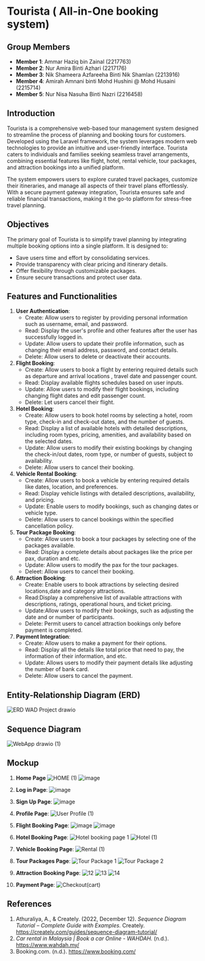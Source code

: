 # Tourista ( All-in-One booking system)

## Group Members

-   **Member 1**: Ammar Haziq bin Zainal (2217763)
-   **Member 2**: Nur Amira Binti Azhari (2217176)
-   **Member 3**: Nik Shameera Azfareeha Binti Nik Shamlan (2213916)
-   **Member 4**: Amirah Amnani binti Mohd Hushini @ Mohd Husaini (2215714)
-   **Member 5**: Nur Nisa Nasuha Binti Nazri (2216458)

## Introduction

Tourista is a comprehensive web-based tour management system designed to streamline the process of planning and booking tours for customers. Developed using the Laravel framework, the system leverages modern web technologies to provide an intuitive and user-friendly interface. Tourista caters to individuals and families seeking seamless travel arrangements, combining essential features like flight, hotel, rental vehicle, tour packages, and attraction bookings into a unified platform.

The system empowers users to explore curated travel packages, customize their itineraries, and manage all aspects of their travel plans effortlessly. With a secure payment gateway integration, Tourista ensures safe and reliable financial transactions, making it the go-to platform for stress-free travel planning.

## Objectives

The primary goal of Tourista is to simplify travel planning by integrating multiple booking options into a single platform. It is designed to:

-   Save users time and effort by consolidating services.
-   Provide transparency with clear pricing and itinerary details.
-   Offer flexibility through customizable packages.
-   Ensure secure transactions and protect user data.

## Features and Functionalities

1. **User Authentication**:
    - Create: Allow users to register by providing personal information such as username, email, and password.
    - Read: Display the user's profile and other features after the user has successfully logged in.
    - Update: Allow users to update their profile information, such as changing their email address, password, and contact details.
    - Delete: Allow users to delete or deactivate their accounts.
2. **Flight Booking**:
    - Create: Allow users to book a flight by entering required details such as departure and arrival locations , travel date and passenger count.
    - Read: Display available flights schedules based on user inputs.
    - Update: Allow users to modify their flight bookings, including changing flight dates and edit passenger count.
    - Delete: Let users cancel their flight.
3. **Hotel Booking**:
    - Create: Allow users to book hotel rooms by selecting a hotel, room type, check-in and check-out dates, and the number of guests.
    - Read: Display a list of available hotels with detailed descriptions, including room types, pricing, amenities, and availability based on the selected dates.
    - Update: Allow users to modify their existing bookings by changing the check-in/out dates, room type, or number of guests, subject to availability.
    - Delete: Allow users to cancel their booking.
4. **Vehicle Rental Booking**:
    - Create: Allow users to book a vehicle by entering required details like dates, location, and preferences.
    - Read: Display vehicle listings with detailed descriptions, availability, and pricing.
    - Update: Enable users to modify bookings, such as changing dates or vehicle type.
    - Delete: Allow users to cancel bookings within the specified cancellation policy.
5. **Tour Package Booking**:
    - Create: Allow users to book a tour packages by selecting one of the packages available.
    - Read: Display a complete details about packages like the price per pax, duration and etc.
    - Update: Allow users to modify the pax for the tour packages.
    - Deleet: Allow users to cancel their booking.
6. **Attraction Booking**:
    - Create: Enable users to book attractions by selecting desired locations,date and category attractions.
    - Read:Display a comprehensive list of available attractions with descriptions, ratings, operational hours, and ticket pricing.
    - Update:Allow users to modify their bookings, such as adjusting the date and or number of participants.
    - Delete: Permit users to cancel attraction bookings only before payment is completed.
7. **Payment Integration**:
    - Create: Allow users to make a payment for their options.
    - Read: Display all the details like total price that need to pay, the information of their information, and etc.
    - Update: Allows users to modify their payment details like adjusting the number of bank card.
    - Delete: Allow users to cancel the payment.

## Entity-Relationship Diagram (ERD)

![ERD WAD Project drawio](https://github.com/user-attachments/assets/729fa1f1-9dc7-4d6c-9b37-9d6f1bd590ce)

## Sequence Diagram

![WebApp drawio (1)](https://github.com/user-attachments/assets/28e56b3e-9c9d-43a1-aab3-de2878caace1)

## Mockup

1. **Home Page**
   ![HOME (1)](https://github.com/user-attachments/assets/3388dada-9428-469f-a769-a289d70901d0)
   ![image](https://github.com/user-attachments/assets/64f6f092-b018-49fe-ad76-5fa39ce46000)

2. **Log in Page**:
   ![image](https://github.com/user-attachments/assets/f3f544d8-965a-4d51-b55c-bbddcd2afa25)

3. **Sign Up Page**:
   ![image](https://github.com/user-attachments/assets/eea2051c-007e-4fe3-91e1-2aa705eeb32f)

4. **Profile Page**:
   ![User Profile (1)](https://github.com/user-attachments/assets/290b79ea-b154-4bec-ad18-0005ae96065c)

5. **Flight Booking Page**:
   ![image](https://github.com/user-attachments/assets/8c4d0744-a31e-4279-aea3-7f1c1188550c)
   ![image](https://github.com/user-attachments/assets/de78a347-34c7-4a8f-bb20-80d8b491c6a9)

6. **Hotel Booking Page**:
   ![Hotel booking page 1](https://github.com/user-attachments/assets/313df16f-4b86-428d-ab92-db0d0ae1083e)
   ![Hotel (1)](https://github.com/user-attachments/assets/277d2411-c6a2-4ad4-9bac-a25d667eefc2)

7. **Vehicle Booking Page**:
   ![Rental (1)](https://github.com/user-attachments/assets/2540753a-a620-4a26-97de-b715614ce1c1)

8. **Tour Packages Page**:
   ![Tour Package 1](https://github.com/user-attachments/assets/ca35407f-8df8-47ba-ada7-35c346c55541)
   ![Tour Package 2](https://github.com/user-attachments/assets/8ec8c8a7-db27-4303-817f-27cbda55c944)
9. **Attraction Booking Page**:
   ![12](https://github.com/user-attachments/assets/4763f105-99da-431d-a50d-37e04272f21e)
   ![13](https://github.com/user-attachments/assets/0fe02263-08dc-4ba8-b347-00ded85ecfd5)
   ![14](https://github.com/user-attachments/assets/9e8e6069-790b-4c05-bba0-d0078553d0a4)

10. **Payment Page**:
    ![Checkout(cart)](https://github.com/user-attachments/assets/4d1ed0f0-011d-421a-b3de-b718d6079726)

## References

1. Athuraliya, A., & Creately. (2022, December 12). _Sequence Diagram Tutorial – Complete Guide with Examples._ Creately. https://creately.com/guides/sequence-diagram-tutorial/
2. _Car rental in Malaysia | Book a car Online - WAHDAH._ (n.d.). https://www.wahdah.my/
3. Booking.com. (n.d.). https://www.booking.com/
